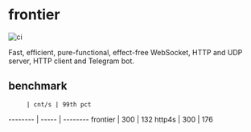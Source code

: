 # frontier

![ci](https://github.com/zero-deps/frontier/workflows/ci/badge.svg)

Fast, efficient, pure-functional, effect-free WebSocket, HTTP and UDP server, HTTP client and Telegram bot.

## benchmark

         | cnt/s | 99th pct
-------- | ----- | --------
frontier |   300 |      132
http4s   |   300 |      176

